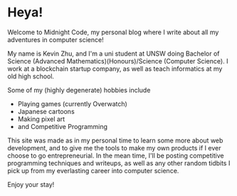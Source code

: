 # Heya!
Welcome to Midnight Code, my personal blog where I write about all my adventures in computer science!

My name is Kevin Zhu, and I'm a uni student at UNSW doing Bachelor of Science (Advanced Mathematics)(Honours)/Science (Computer Science). I work at a blockchain startup company, as well as teach informatics at my old high school.

Some of my (highly degenerate) hobbies include
- Playing games (currently Overwatch)
- Japanese cartoons
- Making pixel art
- and Competitive Programming

This site was made as in my personal time to learn some more about web development, and to give me the tools to make my own products if I ever choose to go entrepreneurial. In the mean time, I'll be posting competitive programming techniques and writeups, as well as any other random tidbits I pick up from my everlasting career into computer science.

Enjoy your stay!

